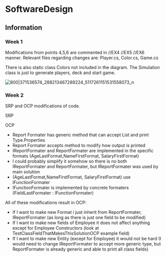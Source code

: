 # SoftwareDesign

## Information

### Week 1
Modifications from points 4,5,6 are commented in //EX4 //EX5 //EX6 manner. Relevant files regarding changes are: Player.cs, Color.cs, Game.cs

There is also static class Colors not included in the diagram. The Simulation class is just to generate players, deck and start game.

![800|371536574_288213467289224_5117261151531558073_n](https://github.com/heyimjustalex/SoftwareDesign/assets/21158649/2fde04f5-e269-4639-b247-0da39b5727ff)

### Week 2

SRP and OCP modifications of code.

SRP


OCP

- Report Formater has generic method that can accept List<T> and print Type.Properties
- Report Formater accepts method to modify how output is printed
- IReportFormater and ReportFormater are implemented in the specific formats (AgeLastFormat,NameFirstFormat, SalaryFirstFormat)
- I could probably simplify it somehow so there is no both IReportFormater and ReportFormater, but IReportFormater was used by main solution
- (AgeLastFormat,NameFirstFormat, SalaryFirstFormat) use IFunctionFormater
- IFunctionFormater is implemented by concrete formaters (FieldLastFormater : IFunctionFormater)

All of these modifications result in OCP:
- If I want to make new Format i just inherit from ReportFormater, IReportFormater (as long as there is just one field to be modified)
- If I want to make new fields of Employee it does not affect anything except for Employee Constructors (look at TestClassFieldThatMakesThisSolutionOCP example field)
- If I want to make new Entity (except for Employee) it would not be hard (I would need to change IReportFormater to accept more generic type, but ReportFormater is already generic and able to print all class fields) 

